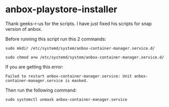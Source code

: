 # anbox-playstore-installer
Thank geeks-r-us for the scripts. I have just fixed his scripts for snap version of anbox.

Before running this script run this 2 commands:
```
sudo mkdir /etc/systemd/system/anbox-container-manager.service.d/

sudo chmod a+w /etc/systemd/system/anbox-container-manager.service.d/
```

If you are getting this error:
```
Failed to restart anbox-container-manager.service: Unit anbox-container-manager.service is masked.
```
Then run the following command:
```
sudo systemctl unmask anbox-container-manager.service
```
